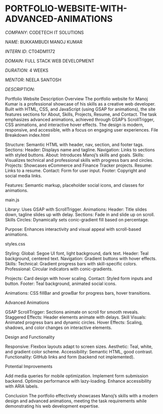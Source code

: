 # PORTFOLIO-WEBSITE-WITH-ADVANCED-ANIMATIONS

*COMPANY*: CODETECH IT SOLUTIONS

*NAME*: BUKKAMBUDI MANOJ KUMAR

*INTERN ID*: CT04DM1172

*DOMAIN*: FULL STACK WEB DEVELOPMENT

*DURATION*: 4 WEEKS

*MENTOR*: NEELA SANTOSH

*DESCRIPTION*:

Portfolio Website Description
Overview
The portfolio website for Manoj Kumar is a professional showcase of his skills as a creative web developer. Built with HTML, CSS, and JavaScript (using GSAP for animations), the site features sections for About, Skills, Projects, Resume, and Contact. The task emphasizes advanced animations, achieved through GSAP’s ScrollTrigger, CSS animations, and interactive hover effects. The design is modern, responsive, and accessible, with a focus on engaging user experiences.
File Breakdown
index.html

Structure: Semantic HTML with header, nav, section, and footer tags.
Sections:
Header: Displays name and tagline.
Navigation: Links to sections with styled buttons.
About: Introduces Manoj’s skills and goals.
Skills: Visualizes technical and professional skills with progress bars and circles.
Projects: Showcases eCommerce and Finance Tracker projects.
Resume: Links to a resume.
Contact: Form for user input.
Footer: Copyright and social media links.


Features: Semantic markup, placeholder social icons, and classes for animations.

main.js

Library: Uses GSAP with ScrollTrigger.
Animations:
Header: Title slides down, tagline slides up with delay.
Sections: Fade in and slide up on scroll.
Skills Circles: Dynamically sets conic-gradient fill based on percentage.


Purpose: Enhances interactivity and visual appeal with scroll-based animations.

styles.css

Styling:
Global: Segoe UI font, light background, dark text.
Header: Teal background, centered text.
Navigation: Gradient buttons with hover effects.
Skills:
Technical: Gradient progress bars with skill-specific colors.
Professional: Circular indicators with conic-gradients.


Projects: Card design with hover scaling.
Contact: Styled form inputs and button.
Footer: Teal background, animated social icons.


Animations: CSS fillBar and growBar for progress bars, hover transitions.

Advanced Animations

GSAP ScrollTrigger: Sections animate on scroll for smooth reveals.
Staggered Effects: Header elements animate with delays.
Skill Visuals: Animated progress bars and dynamic circles.
Hover Effects: Scaling, shadows, and color changes on interactive elements.

Design and Functionality

Responsive: Flexbox layouts adapt to screen sizes.
Aesthetic: Teal, white, and gradient color scheme.
Accessibility: Semantic HTML, good contrast.
Functionality: GitHub links and form (backend not implemented).

Potential Improvements

Add media queries for mobile optimization.
Implement form submission backend.
Optimize performance with lazy-loading.
Enhance accessibility with ARIA labels.

Conclusion
The portfolio effectively showcases Manoj’s skills with a modern design and advanced animations, meeting the task requirements while demonstrating his web development expertise.
